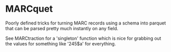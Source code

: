 # MARCquet

Poorly defined tricks for turning MARC records using a schema into parquet that can be parsed pretty much instantly on any field. 

See MARCtraction for a 'singleton' function which is nice for grabbing out the values for something like '245$a' for everything.